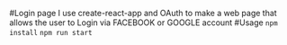 #Login page
I use create-react-app and OAuth to make a web page that allows the user to Login via FACEBOOK or GOOGLE account
#Usage 
`npm install`
`npm run start`
